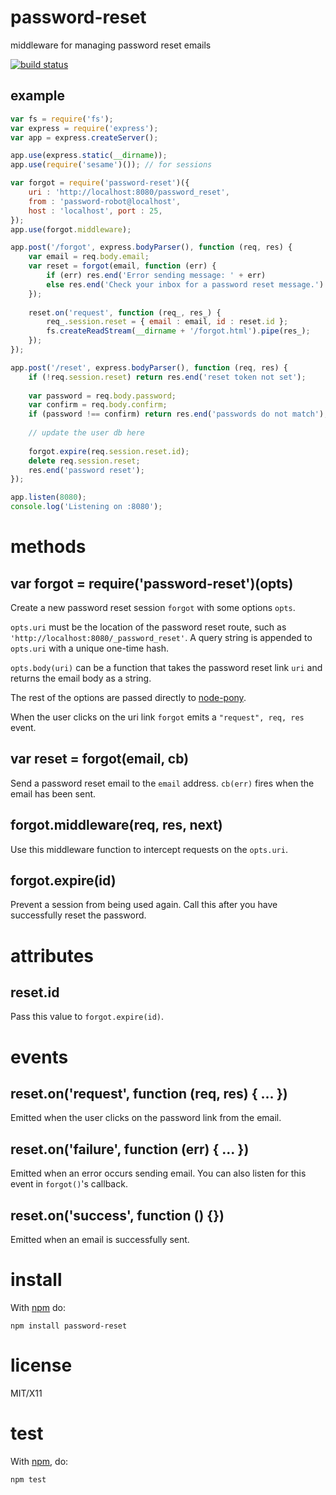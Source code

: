 password-reset
==============

middleware for managing password reset emails

[![build
status](https://secure.travis-ci.org/substack/node-password-reset.png)](http://travis-ci.org/substack/node-password-reset)

example
-------

``` js
var fs = require('fs');
var express = require('express');
var app = express.createServer();

app.use(express.static(__dirname));
app.use(require('sesame')()); // for sessions

var forgot = require('password-reset')({
    uri : 'http://localhost:8080/password_reset',
    from : 'password-robot@localhost',
    host : 'localhost', port : 25,
});
app.use(forgot.middleware);

app.post('/forgot', express.bodyParser(), function (req, res) {
    var email = req.body.email;
    var reset = forgot(email, function (err) {
        if (err) res.end('Error sending message: ' + err)
        else res.end('Check your inbox for a password reset message.')
    });
    
    reset.on('request', function (req_, res_) {
        req_.session.reset = { email : email, id : reset.id };
        fs.createReadStream(__dirname + '/forgot.html').pipe(res_);
    });
});

app.post('/reset', express.bodyParser(), function (req, res) {
    if (!req.session.reset) return res.end('reset token not set');
    
    var password = req.body.password;
    var confirm = req.body.confirm;
    if (password !== confirm) return res.end('passwords do not match');
    
    // update the user db here
    
    forgot.expire(req.session.reset.id);
    delete req.session.reset;
    res.end('password reset');
});

app.listen(8080);
console.log('Listening on :8080');
```

methods
=======

var forgot = require('password-reset')(opts)
--------------------------------------------

Create a new password reset session `forgot` with some options `opts`.

`opts.uri` must be the location of the password reset route, such as
`'http://localhost:8080/_password_reset'`. A query string is appended to
`opts.uri` with a unique one-time hash.

`opts.body(uri)` can be a function that takes the password reset link `uri` and
returns the email body as a string.

The rest of the options are passed directly to
[node-pony](https://github.com/substack/node-pony).

When the user clicks on the uri link `forgot` emits a `"request", req, res`
event.

var reset = forgot(email, cb)
-----------------------------

Send a password reset email to the `email` address.
`cb(err)` fires when the email has been sent.

forgot.middleware(req, res, next)
---------------------------------

Use this middleware function to intercept requests on the `opts.uri`.

forgot.expire(id)
-----------------

Prevent a session from being used again. Call this after you have successfully
reset the password.

attributes
==========

reset.id
--------

Pass this value to `forgot.expire(id)`.

events
======

reset.on('request', function (req, res) { ... })
------------------------------------------------

Emitted when the user clicks on the password link from the email.

reset.on('failure', function (err) { ... })
-------------------------------------------

Emitted when an error occurs sending email. You can also listen for this event
in `forgot()`'s callback.

reset.on('success', function () {})
-----------------------------------

Emitted when an email is successfully sent.

install
=======

With [npm](http://npmjs.org) do:

```
npm install password-reset
```

license
=======

MIT/X11

test
====

With [npm](http://npmjs.org), do:

    npm test
